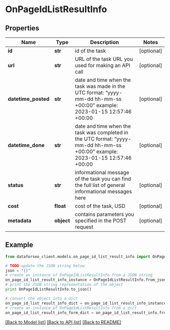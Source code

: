 # OnPageIdListResultInfo


## Properties

Name | Type | Description | Notes
------------ | ------------- | ------------- | -------------
**id** | **str** | id of the task | [optional] 
**url** | **str** | URL of the task URL you used for making an API call | [optional] 
**datetime_posted** | **str** | date and time when the task was made in the UTC format: “yyyy-mm-dd hh-mm-ss +00:00” example: 2023-01-15 12:57:46 +00:00 | [optional] 
**datetime_done** | **str** | date and time when the task was completed in the UTC format: “yyyy-mm-dd hh-mm-ss +00:00” example: 2023-01-15 12:57:46 +00:00 | [optional] 
**status** | **str** | informational message of the task you can find the full list of general informational messages here | [optional] 
**cost** | **float** | cost of the task, USD | [optional] 
**metadata** | **object** | contains parameters you specified in the POST request | [optional] 

## Example

```python
from dataforseo_client.models.on_page_id_list_result_info import OnPageIdListResultInfo

# TODO update the JSON string below
json = "{}"
# create an instance of OnPageIdListResultInfo from a JSON string
on_page_id_list_result_info_instance = OnPageIdListResultInfo.from_json(json)
# print the JSON string representation of the object
print OnPageIdListResultInfo.to_json()

# convert the object into a dict
on_page_id_list_result_info_dict = on_page_id_list_result_info_instance.to_dict()
# create an instance of OnPageIdListResultInfo from a dict
on_page_id_list_result_info_form_dict = on_page_id_list_result_info.from_dict(on_page_id_list_result_info_dict)
```
[[Back to Model list]](../README.md#documentation-for-models) [[Back to API list]](../README.md#documentation-for-api-endpoints) [[Back to README]](../README.md)


